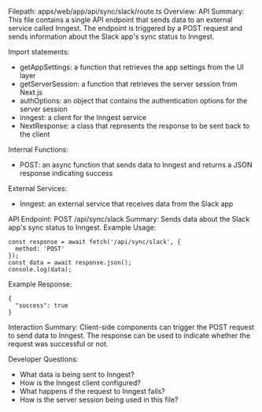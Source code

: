 Filepath: apps/web/app/api/sync/slack/route.ts
Overview: API Summary:
This file contains a single API endpoint that sends data to an external service called Inngest. The endpoint is triggered by a POST request and sends information about the Slack app's sync status to Inngest.

Import statements:
- getAppSettings: a function that retrieves the app settings from the UI layer
- getServerSession: a function that retrieves the server session from Next.js
- authOptions: an object that contains the authentication options for the server session
- inngest: a client for the Inngest service
- NextResponse: a class that represents the response to be sent back to the client

Internal Functions:
- POST: an async function that sends data to Inngest and returns a JSON response indicating success

External Services:
- Inngest: an external service that receives data from the Slack app

API Endpoint:
POST /api/sync/slack
Summary: Sends data about the Slack app's sync status to Inngest.
Example Usage:
```
const response = await fetch('/api/sync/slack', {
  method: 'POST'
});
const data = await response.json();
console.log(data);
```

Example Response:
```
{
  "success": true
}
```

Interaction Summary:
Client-side components can trigger the POST request to send data to Inngest. The response can be used to indicate whether the request was successful or not.

Developer Questions:
- What data is being sent to Inngest?
- How is the Inngest client configured?
- What happens if the request to Inngest fails?
- How is the server session being used in this file?

